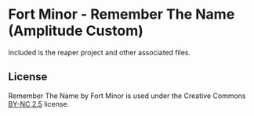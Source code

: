 # Fort Minor - Remember The Name (Amplitude Custom)
Included is the reaper project and other associated files.

## License
Remember The Name by Fort Minor is used under the Creative Commons [BY-NC 2.5](http://creativecommons.org/licenses/by-nc/2.5) license.

